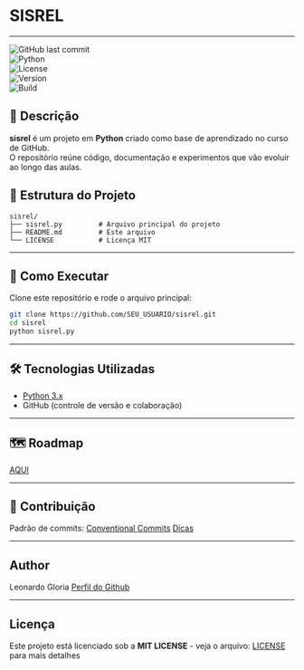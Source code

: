 # SISREL
---
![GitHub last commit](https://img.shields.io/github/last-commit/leoinfnet/sisrel?style=for-the-badge)  
![Python](https://img.shields.io/badge/python-3.x-blue?style=for-the-badge&logo=python)  
![License](https://img.shields.io/github/license/SEU_USUARIO/sisrel?style=for-the-badge)  
![Version](https://img.shields.io/badge/version-0.0.1-green?style=for-the-badge)  
![Build](https://img.shields.io/badge/build-passing-brightgreen?style=for-the-badge&logo=github-actions)  

## 📌 Descrição
**sisrel** é um projeto em **Python** criado como base de aprendizado no curso de GitHub.  
O repositório reúne código, documentação e experimentos que vão evoluir ao longo das aulas.

## 📂 Estrutura do Projeto
```
sisrel/
├── sisrel.py         # Arquivo principal do projeto
├── README.md         # Este arquivo
└── LICENSE           # Licença MIT
```
---
## 🚀 Como Executar
Clone este repositório e rode o arquivo principal:

```bash
git clone https://github.com/SEU_USUARIO/sisrel.git
cd sisrel
python sisrel.py
```

---
## 🛠️ Tecnologias Utilizadas
- [Python 3.x](https://www.python.org/)  
- GitHub (controle de versão e colaboração)  

--- 

## 🗺️ Roadmap
[AQUI](ROADMAP.md)

---

## 🤝 Contribuição
Padrão de commits: [Conventional Commits](https://www.conventionalcommits.org/)
[Dicas](CONTRIBUTING.md)

---
## Author 
Leonardo Gloria
[Perfil do Github](https://github.com/leogloriainfnet)

---
## Licença
Este projeto está licenciado sob a **MIT LICENSE** - veja o arquivo: 
[LICENSE](LICENSE) para mais detalhes